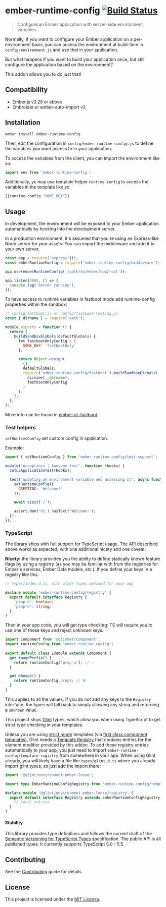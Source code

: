 # ember-runtime-config [![Build Status](https://github.com/alexlafroscia/ember-runtime-config/actions/workflows/ci.yml/badge.svg)](https://github.com/alexlafroscia/ember-runtime-config/actions/workflows/ci.yml)

> Configure an Ember application with server-side environment variables

Normally, if you want to configure your Ember application on a per-environment basis, you can access the environment at build-time in `config/environment.js` and use that in your application.

But what happens if you want to build your application once, but still configure the application based on the environment?

This addon allows you to do just that!


## Compatibility

- Ember.js v3.28 or above
- Embroider or ember-auto-import v2

## Installation

```
ember install ember-runtime-config
```

Then, edit the configuration in `config/ember-runtime-config.js` to define the variables you want access to in your application.

To access the variables from the client, you can import the environment like so:

```javascript
import env from 'ember-runtime-config';
```

Additionally, yu may use template helper `runtime-config` to access the variables in the template like so:

```handlebars
{{runtime-config "SOME_KEY"}}
```


## Usage

In development, the environment will be exposed to your Ember application automatically by hooking into the development server.

In a production environment, it's assumed that you're using an Express-like Node server for your assets. You can import the middleware and add it to your own server.

```javascript
const app = require('express')();
const emberRuntimeConfig = require('ember-runtime-config/middleware');

app.use(emberRuntimeConfig('/path/to/ember/app/root'));

app.listen(3000, () => {
  console.log('Server running');
});
```

To have access to runtime variables in fastboot mode add runtime-config properties within the sandbox:

```javascript
// config/fastboot.js or config/fastboot-testing.js
const { dirname } = require('path');

module.exports = function () {
  return {
    buildSandboxGlobals(defaultGlobals) {
      let fastbootOnlyConfig = {
        SOME_KEY: 'fastbootOnly'
      };

      return Object.assign(
        {},
        defaultGlobals,
        require('ember-runtime-config/fastboot').buildSandboxGlobals(
          dirname(__dirname),
          fastbootOnlyConfig
        )
      );
    },
  };
};
```

More info can be found in [ember-cli-fastboot](https://github.com/ember-fastboot/ember-cli-fastboot/tree/master/packages/fastboot#usage).

### Test helpers

```setRuntimeConfig``` set custom config in application.

Example:
```javascript
import { setRuntimeConfig } from 'ember-runtime-config/test-support';

module('Acceptance | Awesome test', function (hooks) {
  setupApplicationTest(hooks);

  test('updating an environment variable and accessing it', async function (assert) {
    setRuntimeConfig({
      GREETING: 'Welcome!'
    });

    await visit('/');

    assert.dom('h1').hasText('Welcome!');
  });
});
```

### TypeScript

The library ships with full support for TypeScript usage.
The API described above works as expected, with one additional nicety and one caveat.

**Nicety:** the library provides you the ability to define statically known
feature flags by using a *registry* (as you may be familiar with from the registries
for Ember's services, Ember Data models, etc.). If you define your keys in a registry like this:

```ts
// types/index.d.ts, with other types defined for your app

declare module 'ember-runtime-config/registry' {
  export default interface Registry {
    'prop-a': boolean;
    'prop-b': string;
  }
}
```

Then in your app code, you will get type checking: TS will require you to use
one of those keys and reject unknown keys.

```ts
import Component from '@glimmer/component';
import runtimeConfig from 'ember-runtime-config';
 
export default class Example extends Component {
  get imagePrefix() {
    return runtimeConfig['prop-a']; // ✅
  }

  get whoops() {
    return runtimeConfig.propX; // ❌
  }
}
```

This applies to all the values. If you do *not* add any keys to the `Registry` interface,
the types will fall back to simply allowing any string and returning a `unknown` value.

This project ships [Glint](https://github.com/typed-ember/glint) types,
which allow you when using TypeScript to get strict type checking in your templates.

Unless you are using [strict mode](http://emberjs.github.io/rfcs/0496-handlebars-strict-mode.html) templates
(via [first class component templates](http://emberjs.github.io/rfcs/0779-first-class-component-templates.html)),
Glint needs a [Template Registry](https://typed-ember.gitbook.io/glint/using-glint/ember/template-registry)
that contains entries for the element modifier provided by this addon.
To add these registry entries automatically to your app, you just need to import `ember-runtime-config/template-registry`
from somewhere in your app. When using Glint already, you will likely have a file like
`types/glint.d.ts` where you already import glint types, so just add the import there:

 ```ts
 import '@glint/environment-ember-loose';

 import type EmberRuntimeConfigRegistry from 'ember-runtime-config/template-registry';

 declare module '@glint/environment-ember-loose/registry' {
   export default interface Registry extends EmberRuntimeConfigRegistry, /* other addon registries */ {
     // local entries
   }
 }
 ```

#### Stability

This library provides type definitions and follows the current draft of the
[Semantic Versioning for TypeScript Types](https://www.semver-ts.org) specification.
The public API is all published types. It currently supports TypeScript 5.0 - 5.5.

## Contributing

See the [Contributing](CONTRIBUTING.md) guide for details.

## License

This project is licensed under the [MIT License](LICENSE.md).
